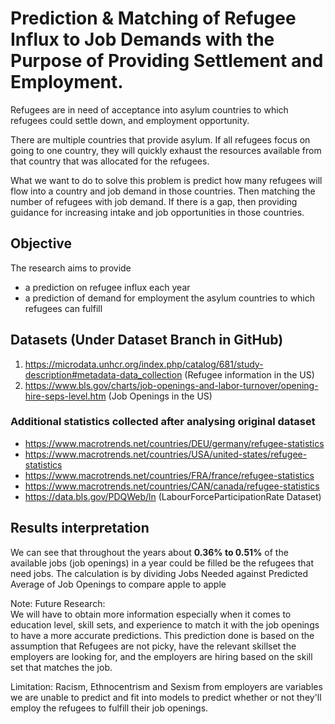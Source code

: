 # Prediction & Matching of Refugee Influx to Job Demands with the Purpose of Providing Settlement and Employment.

Refugees are in need of acceptance into asylum countries to which refugees could settle down, and employment opportunity.

There are multiple countries that provide asylum. If all refugees focus on going to one country, they will quickly exhaust the resources available from that country that was allocated for the refugees.

What we want to do to solve this problem is predict how many refugees will flow into a country and job demand in those countries. Then matching the number of refugees with job demand. If there is a gap, then providing guidance for increasing intake and job opportunities in those countries.


## Objective 

The research aims to provide
* a prediction on refugee influx each year​
* a prediction of demand for employment the asylum countries to which refugees can fulfill


## Datasets (Under Dataset Branch in GitHub)

1. https://microdata.unhcr.org/index.php/catalog/681/study-description#metadata-data_collection (Refugee information in the US)
2. https://www.bls.gov/charts/job-openings-and-labor-turnover/opening-hire-seps-level.htm (Job Openings in the US)

### Additional statistics collected after analysing original dataset

* https://www.macrotrends.net/countries/DEU/germany/refugee-statistics
* https://www.macrotrends.net/countries/USA/united-states/refugee-statistics
* https://www.macrotrends.net/countries/FRA/france/refugee-statistics
* https://www.macrotrends.net/countries/CAN/canada/refugee-statistics
* https://data.bls.gov/PDQWeb/ln (LabourForceParticipationRate Dataset)


## Results interpretation

We can see that throughout the years about **0.36% to 0.51%** of the available jobs (job openings) in a year could be filled be the refugees that need jobs. The calculation is by dividing Jobs Needed against Predicted Average of Job Openings to compare apple to apple

Note: Future Research: <br>
We will have to obtain more information especially when it comes to education level, skill sets, and experience to match it with the job openings to have a more accurate predictions. This prediction done is based on the assumption that Refugees are not picky, have the relevant skillset the employers are looking for, and the employers are hiring based on the skill set that matches the job. 

Limitation: Racism, Ethnocentrism and Sexism from employers are variables we are unable to predict and fit into models to predict whether or not they'll employ the refugees to fulfill their job openings. 
